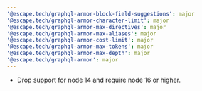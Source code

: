```yaml
---
'@escape.tech/graphql-armor-block-field-suggestions': major
'@escape.tech/graphql-armor-character-limit': major
'@escape.tech/graphql-armor-max-directives': major
'@escape.tech/graphql-armor-max-aliases': major
'@escape.tech/graphql-armor-cost-limit': major
'@escape.tech/graphql-armor-max-tokens': major
'@escape.tech/graphql-armor-max-depth': major
'@escape.tech/graphql-armor': major
---
```


- Drop support for node 14 and require node 16 or higher. 
